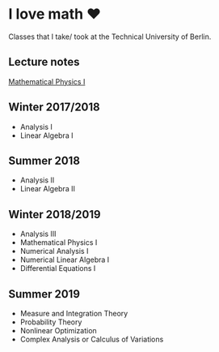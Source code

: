 # I love math ♥︎
Classes that I take/ took at the Technical University of Berlin.

## Lecture notes
[Mathematical Physics I](https://github.com/geniegeist/math/blob/master/mathematical-physics-i/Lecture%20notes/full_lecture_notes.pdf)

## Winter 2017/2018
  * Analysis I
  * Linear Algebra I
  
## Summer 2018
  * Analysis II
  * Linear Algebra II

## Winter 2018/2019
  * Analysis III
  * Mathematical Physics I
  * Numerical Analysis I
  * Numerical Linear Algebra I
  * Differential Equations I

## Summer 2019
  * Measure and Integration Theory
  * Probability Theory
  * Nonlinear Optimization
  * Complex Analysis or Calculus of Variations
